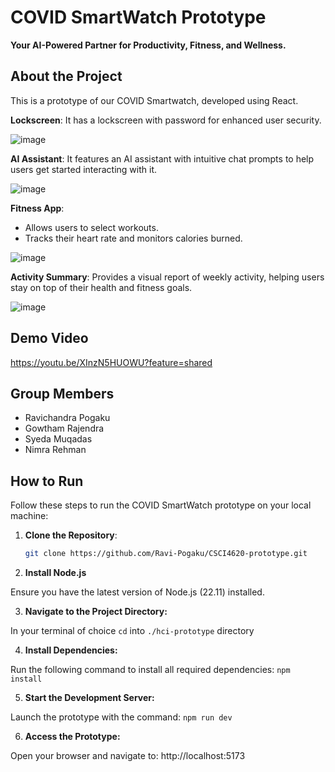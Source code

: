 # COVID SmartWatch Prototype  

**Your AI-Powered Partner for Productivity, Fitness, and Wellness.** 

## About the Project  

This is a prototype of our COVID Smartwatch, developed using React.  

**Lockscreen**: It has a lockscreen with password for enhanced user security.  

![image](https://github.com/user-attachments/assets/dae12627-f4c6-4ed8-9ea7-362730ee8ae9)

**AI Assistant**: It features an AI assistant with intuitive chat prompts to help users get started interacting with it.  

![image](https://github.com/user-attachments/assets/4a06d3b5-80cd-4c05-84b8-2ba5b7971f4a)

**Fitness App**:  
  - Allows users to select workouts.  
  - Tracks their heart rate and monitors calories burned.  


![image](https://github.com/user-attachments/assets/0abe5c70-242e-4f45-ade1-6327865b3f75)


**Activity Summary**: Provides a visual report of weekly activity, helping users stay on top of their health and fitness goals.  


![image](https://github.com/user-attachments/assets/c2d426f1-fce8-4773-bcf5-59c447cb2db8)

## Demo Video

https://youtu.be/XInzN5HUOWU?feature=shared

## Group Members  

- Ravichandra Pogaku  
- Gowtham Rajendra
- Syeda Muqadas  
- Nimra Rehman
  

## How to Run  

Follow these steps to run the COVID SmartWatch prototype on your local machine:  

1. **Clone the Repository**:  
   ```bash
   git clone https://github.com/Ravi-Pogaku/CSCI4620-prototype.git

2. **Install Node.js**

  Ensure you have the latest version of Node.js (22.11) installed.

3. **Navigate to the Project Directory:**

  In your terminal of choice ```cd``` into ```./hci-prototype``` directory

4. **Install Dependencies:**

  Run the following command to install all required dependencies:
   ```npm install```
   
5. **Start the Development Server:**

Launch the prototype with the command:
  ```npm run dev```
  
6. **Access the Prototype:**

 Open your browser and navigate to:
  http://localhost:5173
